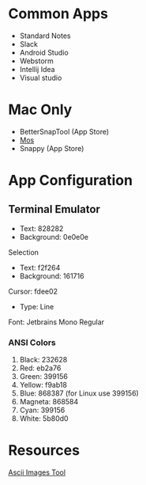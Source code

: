 # Common Apps

- Standard Notes
- Slack
- Android Studio
- Webstorm
- Intellij Idea
- Visual studio

# Mac Only

- BetterSnapTool (App Store)
- [Mos](https://mos.caldis.me/)
- Snappy (App Store)

# App Configuration

## Terminal Emulator

- Text: 828282
- Background: 0e0e0e

Selection

- Text: f2f264
- Background: 161716

Cursor: fdee02

- Type: Line

Font: Jetbrains Mono Regular

### ANSI Colors

1. Black: 232628
2. Red: eb2a76
3. Green: 399156
4. Yellow: f9ab18
5. Blue: 868387 (for Linux use 399156)
6. Magneta: 868584
7. Cyan: 399156
8. White: 5b80d0

# Resources

[Ascii Images Tool](https://fsymbols.com/text-art/)
